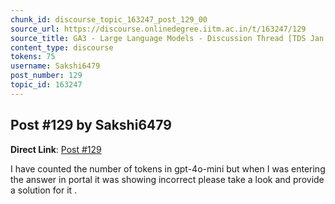 ```yaml
---
chunk_id: discourse_topic_163247_post_129_00
source_url: https://discourse.onlinedegree.iitm.ac.in/t/163247/129
source_title: GA3 - Large Language Models - Discussion Thread [TDS Jan 2025]
content_type: discourse
tokens: 75
username: Sakshi6479
post_number: 129
topic_id: 163247
---
```


## Post #129 by Sakshi6479

**Direct Link**: [Post #129](https://discourse.onlinedegree.iitm.ac.in/t/163247/129)

I have counted the number of tokens in gpt-4o-mini but when I was entering the answer in portal it was showing incorrect please take a look and provide a solution for it .
